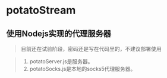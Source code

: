 # potatoStream
## 使用Nodejs实现的代理服务器
> 目前还在试验阶段，密码还是写在代码里的，不建议部署使用

> 1. potatoServer.js是服务器。
> 2. potatoSocks.js是本地的socks5代理服务器。
